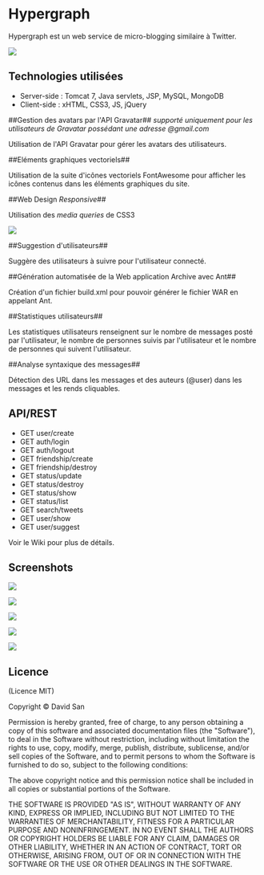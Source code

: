 # Hypergraph

Hypergraph est un web service de micro-blogging similaire à Twitter.



![](img/screen-main.png)


## Technologies utilisées

* Server-side : Tomcat 7, Java servlets, JSP, MySQL, MongoDB
* Client-side : xHTML, CSS3, JS, jQuery

##Gestion des avatars par l'API Gravatar##
*supporté uniquement pour les utilisateurs de Gravatar possédant une adresse @gmail.com*

Utilisation de l'API Gravatar pour gérer les avatars des utilisateurs.

##Eléments graphiques vectoriels##

Utilisation de la suite d'icônes vectoriels FontAwesome pour afficher les icônes contenus dans les éléments graphiques du site. 

##Web Design *Responsive*##

Utilisation des *media queries* de CSS3

![](img/screen-mobile.png)

##Suggestion d'utilisateurs##

Suggère des utilisateurs à suivre pour l'utilisateur connecté.

##Génération automatisée de la Web application Archive avec Ant##

Création d'un fichier build.xml pour pouvoir générer le fichier WAR en appelant Ant.

##Statistiques utilisateurs##

Les statistiques utilisateurs renseignent sur le nombre de messages posté par l'utilisateur, le nombre de personnes suivis par l'utilisateur et le nombre de personnes qui suivent l'utilisateur.

##Analyse syntaxique des messages##

Détection des URL dans les messages et des auteurs (@user) dans les messages et les rends cliquables.


## API/REST
* GET user/create
* GET auth/login
* GET auth/logout
* GET friendship/create
* GET friendship/destroy
* GET status/update
* GET status/destroy
* GET status/show
* GET status/list
* GET search/tweets
* GET user/show
* GET user/suggest

Voir le Wiki pour plus de détails.


## Screenshots

![](img/screen-welcome.png)

![](img/screen-main.png)

![](img/screen-self.png)

![](img/screen-signup.png)

![](img/screen-login.png)

## Licence

(Licence MIT)

Copyright © David San

Permission is hereby granted, free of charge, to any person obtaining a copy of this software and associated documentation files (the "Software"), to deal in the Software without restriction, including without limitation the rights to use, copy, modify, merge, publish, distribute, sublicense, and/or sell copies of the Software, and to permit persons to whom the Software is furnished to do so, subject to the following conditions:

The above copyright notice and this permission notice shall be included in all copies or substantial portions of the Software.

THE SOFTWARE IS PROVIDED "AS IS", WITHOUT WARRANTY OF ANY KIND, EXPRESS OR IMPLIED, INCLUDING BUT NOT LIMITED TO THE WARRANTIES OF MERCHANTABILITY, FITNESS FOR A PARTICULAR PURPOSE AND NONINFRINGEMENT. IN NO EVENT SHALL THE AUTHORS OR COPYRIGHT HOLDERS BE LIABLE FOR ANY CLAIM, DAMAGES OR OTHER LIABILITY, WHETHER IN AN ACTION OF CONTRACT, TORT OR OTHERWISE, ARISING FROM, OUT OF OR IN CONNECTION WITH THE SOFTWARE OR THE USE OR OTHER DEALINGS IN THE SOFTWARE.
